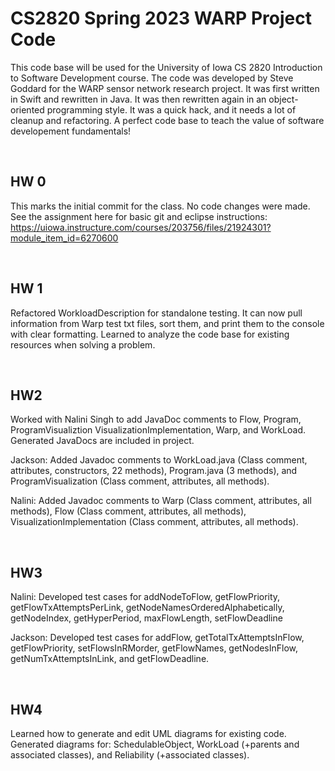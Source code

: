 # CS2820 Spring 2023 WARP Project Code
This code base will be used for the University of Iowa CS 2820 Introduction to Software
Development course. The code was developed by Steve Goddard for the WARP sensor network 
research project. It was first written in Swift and rewritten in Java. It was then 
rewritten again in an object-oriented programming style. It was a quick
hack, and it needs a lot of cleanup and refactoring. A perfect code base to teach
the value of software developement fundamentals!

<br>

## HW 0
This marks the initial commit for the class. No code changes were made. See the 
assignment here for basic git and eclipse instructions: 
https://uiowa.instructure.com/courses/203756/files/21924301?module_item_id=6270600

<br>

## HW 1
Refactored WorkloadDescription for standalone testing. It can now pull information from
Warp test txt files, sort them, and print them to the console with clear formatting.
Learned to analyze the code base for existing resources when solving a problem.

<br>

## HW2
Worked with Nalini Singh to add JavaDoc comments to Flow, Program, ProgramVisualiztion
VisualizationImplementation, Warp, and WorkLoad. Generated JavaDocs are included in
project.

Jackson: Added Javadoc comments to WorkLoad.java (Class comment, attributes, constructors, 22 methods), 
Program.java (3 methods), and ProgramVisualization (Class comment, attributes, all methods). 

Nalini: Added Javadoc comments to Warp (Class comment, attributes, all methods),
Flow (Class comment, attributes, all methods), VisualizationImplementation (Class comment, attributes, all methods).

<br>

## HW3
Nalini: Developed test cases for addNodeToFlow, getFlowPriority, getFlowTxAttemptsPerLink, getNodeNamesOrderedAlphabetically, getNodeIndex, getHyperPeriod,
maxFlowLength, setFlowDeadline

Jackson: Developed test cases for addFlow, getTotalTxAttemptsInFlow, getFlowPriority, setFlowsInRMorder, getFlowNames,
getNodesInFlow, getNumTxAttemptsInLink, and getFlowDeadline.

<br>

## HW4
Learned how to generate and edit UML diagrams for existing code. Generated diagrams for: SchedulableObject, WorkLoad (+parents and associated classes),
and Reliability (+associated classes).
